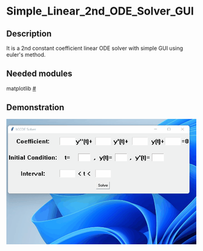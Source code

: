 # Simple_Linear_2nd_ODE_Solver_GUI
<h2>Description</h2>

It is a 2nd constant coefficient linear ODE solver with simple GUI using euler's method.

<h2>Needed modules</h2>
matplotlib <a href="https://matplotlib.org/">#</a>

<h2>Demonstration</h2>
<img src="./ODE_solver.gif" width=500 height=330/>
